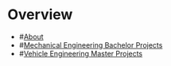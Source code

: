 # Overview
* #[About](./about/index.md)
* #[Mechanical Engineering Bachelor Projects](./bachelor/index.md)
* #[Vehicle Engineering Master Projects](./master/index.md)
